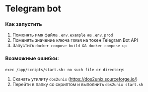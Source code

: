# Telegram bot
### Как запустить
1) Поменять имя файла `.env.example` на `.env.prod`
2) Поменять значение ключа `TOKEN` на токен Telegram Bot API
3) Запустить `docker compose build && docker compose up` 

### Возможные ошибки: 
`exec /app/scripts/start.sh: no such file or directory`:
1) Скачать утилиту `dos2unix` (https://dos2unix.sourceforge.io/)
2) Перейти в папку со скриптом и выполнить `dos2unix start.sh`
